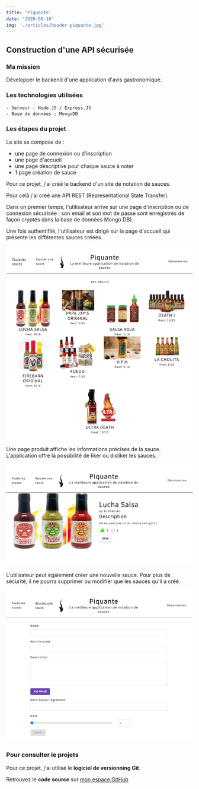 ```yaml
---
title: 'Piquante'
date: '2020-08-10'
img: './articles/header-piquante.jpg'
---
```


## Construction d'une API sécurisée

### Ma mission
Développer le backend d'une application d'avis gastronomique.

### Les technologies utilisées
    - Serveur : Node.JS / Express.JS
    - Base de données : MongoDB

### Les étapes du projet
Le site se compose de :
* une page de connexion ou d'inscription
* une page d'accueil
* une page descriptive pour chaque sauce à noter
* 1 page création de sauce

Pour ce projet, j'ai créé le backend d'un site de notation de sauces. 

Pour celà j'ai créé une API REST (Representational State Transfer).

Dans un premier temps, l'utilisateur arrive sur une page d'inscription ou de connexion sécurisée : son email et son mot de passe sont enregistrés de façon cryptés dans la base de données Mongo DB).

Une fois authentiflié, l'utilisateur est dirigé sur la page d'accueil qui présente les différentes sauces créées.

![Page d'accueil](./img-piquante/accueil-piquante.png)

Une page produit affiche les informations précises de la sauce. L'application offre la possibilité de liker ou disliker les sauces.

![Page produit](./img-piquante/produit-piquante.png)

L'utilisateur peut également créer une nouvelle sauce. Pour plus de sécurité, il ne pourra supprimer ou modifier que les sauces qu'il a créé.

![Page création d'une sauce](./img-piquante/post-piquante.png)

### Pour consulter le projets
Pour ce projet, j'ai utilisé le **logiciel de versionning Git**.

Retrouvez le **code source** sur [mon espace GitHub](https://github.com/Lilimly/piquante "Code source du site Piquante")